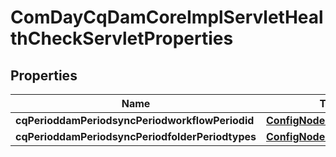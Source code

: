 
# ComDayCqDamCoreImplServletHealthCheckServletProperties

## Properties
Name | Type | Description | Notes
------------ | ------------- | ------------- | -------------
**cqPerioddamPeriodsyncPeriodworkflowPeriodid** | [**ConfigNodePropertyString**](ConfigNodePropertyString.md) |  |  [optional]
**cqPerioddamPeriodsyncPeriodfolderPeriodtypes** | [**ConfigNodePropertyArray**](ConfigNodePropertyArray.md) |  |  [optional]



